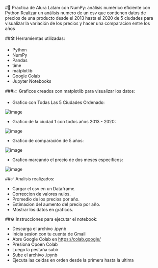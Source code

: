 #📌 Practica de Alura Latam con NumPy: análisis numérico eficiente con Python
Realizar un análisis numero de un csv que contienen datos de precios de una producto desde el 2013 hasta el 2020 de 5 ciudades para visualizar la variación de los precios y hacer una comparacion entre los años 

##🛠️ Herramientas utilizadas:
- Python
- NumPy
- Pandas
- time
- matplotlib
- Google Colab
- Jupyter Notebooks

###📈 Graficos creados con matplotlib para visualizar los datos:

- Grafico con Todas Las 5 Ciudades Ordenado:
  
![image](https://github.com/user-attachments/assets/64b4062a-b066-438d-a4f2-5007a3cbf9a5)

- Grafico de la ciudad 1 con todos años 2013 - 2020:
  
![image](https://github.com/user-attachments/assets/d7553512-a5f7-49c2-93a3-1aa739dcfddb)

- Grafico de comparación de 5 años:
  
![image](https://github.com/user-attachments/assets/62d33b2a-64ae-4c54-8506-fa43e37f1fdc)

- Grafico marcando el precio de dos meses especificos:
  
![image](https://github.com/user-attachments/assets/dfc9d945-672e-4f9c-b375-18b633e96135)


##✅ Analisis realizados:

- Cargar el csv en un Dataframe.
- Correccion de valores nulos.
- Promedio de los precios por año.
- Estimacion del aumento del precio por año.
- Mostrar los datos en graficos.

##⚙️ Instrucciones para ejecutar el notebook:

- Descarga el archivo .ipynb
- Inicia sesion con tu cuenta de Gmail
- Abre Google Colab en https://colab.google/
- Presiona Opoen Colab
- Luego la pestaña subir
- Sube el archivo .ipynb
- Ejecuta las celdas en orden desde la primera hasta la ultima

